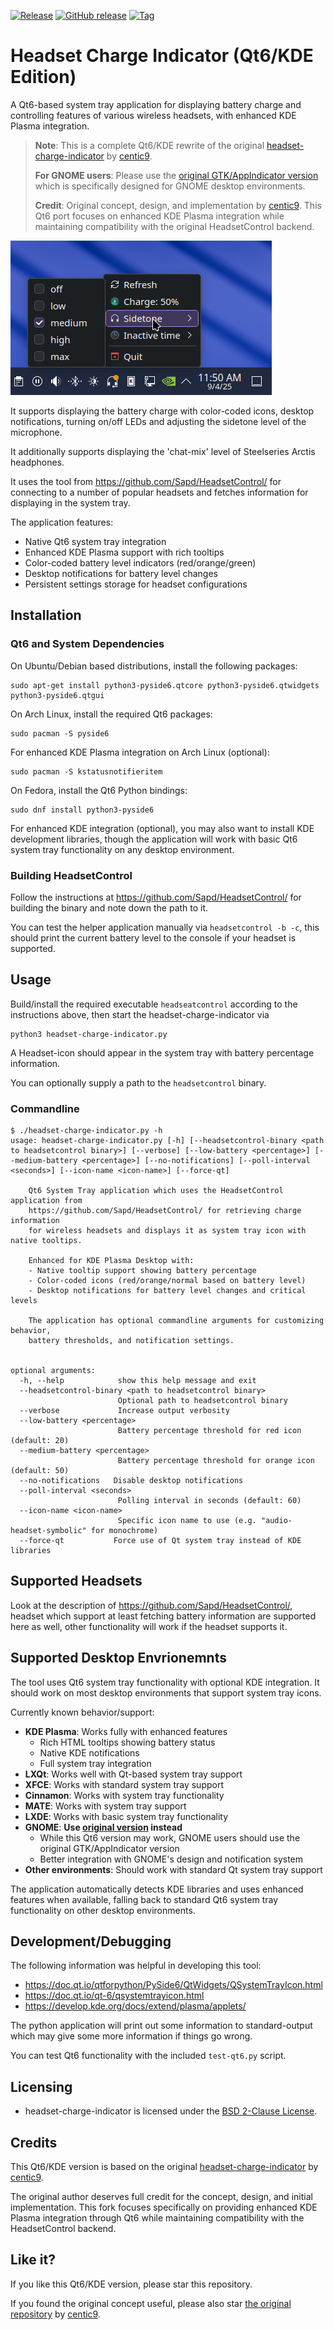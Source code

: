 [![Release](https://img.shields.io/github/release/jpsutton/headset-charge-indicator-qt.svg)](https://github.com/jpsutton/headset-charge-indicator-qt/releases)
[![GitHub release](https://img.shields.io/github/release/jpsutton/headset-charge-indicator-qt.svg?label=changelog)](https://github.com/jpsutton/headset-charge-indicator-qt/releases/latest)
[![Tag](https://img.shields.io/github/tag/jpsutton/headset-charge-indicator-qt.svg)](https://github.com/jpsutton/headset-charge-indicator-qt/tags)

# Headset Charge Indicator (Qt6/KDE Edition)

A Qt6-based system tray application for displaying battery charge and controlling features of
various wireless headsets, with enhanced KDE Plasma integration.

> **Note**: This is a complete Qt6/KDE rewrite of the original [headset-charge-indicator](https://github.com/centic9/headset-charge-indicator) by [centic9](https://github.com/centic9). 
> 
> **For GNOME users**: Please use the [original GTK/AppIndicator version](https://github.com/centic9/headset-charge-indicator) which is specifically designed for GNOME desktop environments.
> 
> **Credit**: Original concept, design, and implementation by [centic9](https://github.com/centic9). This Qt6 port focuses on enhanced KDE Plasma integration while maintaining compatibility with the original HeadsetControl backend.

![Screenshot](headset-charge-indicator-qt.png)

It supports displaying the battery charge with color-coded icons, desktop notifications, turning on/off LEDs and adjusting the sidetone level of the microphone. 

It additionally supports displaying the 'chat-mix' level of Steelseries Arctis headphones.

It uses the tool from https://github.com/Sapd/HeadsetControl/ for connecting to a number of
popular headsets and fetches information for displaying in the system tray.

The application features:
- Native Qt6 system tray integration
- Enhanced KDE Plasma support with rich tooltips
- Color-coded battery level indicators (red/orange/green)
- Desktop notifications for battery level changes
- Persistent settings storage for headset configurations

## Installation

### Qt6 and System Dependencies

On Ubuntu/Debian based distributions, install the following packages:

    sudo apt-get install python3-pyside6.qtcore python3-pyside6.qtwidgets python3-pyside6.qtgui

On Arch Linux, install the required Qt6 packages:

    sudo pacman -S pyside6

For enhanced KDE Plasma integration on Arch Linux (optional):

    sudo pacman -S kstatusnotifieritem

On Fedora, install the Qt6 Python bindings:

    sudo dnf install python3-pyside6

For enhanced KDE integration (optional), you may also want to install KDE development libraries, though the application will work with basic Qt6 system tray functionality on any desktop environment.

### Building HeadsetControl

Follow the instructions at https://github.com/Sapd/HeadsetControl/ for building the binary and
note down the path to it.

You can test the helper application manually via `headsetcontrol -b -c`, this should print the current
battery level to the console if your headset is supported.

## Usage

Build/install the required executable `headseatcontrol` according to the instructions 
above, then start the headset-charge-indicator via 

    python3 headset-charge-indicator.py

A Headset-icon should appear in the system tray with battery percentage information.

You can optionally supply a path to the `headsetcontrol` binary.

### Commandline

```
$ ./headset-charge-indicator.py -h
usage: headset-charge-indicator.py [-h] [--headsetcontrol-binary <path to headsetcontrol binary>] [--verbose] [--low-battery <percentage>] [--medium-battery <percentage>] [--no-notifications] [--poll-interval <seconds>] [--icon-name <icon-name>] [--force-qt]

    Qt6 System Tray application which uses the HeadsetControl application from 
    https://github.com/Sapd/HeadsetControl/ for retrieving charge information
    for wireless headsets and displays it as system tray icon with native tooltips.
    
    Enhanced for KDE Plasma Desktop with:
    - Native tooltip support showing battery percentage
    - Color-coded icons (red/orange/normal based on battery level)
    - Desktop notifications for battery level changes and critical levels
    
    The application has optional commandline arguments for customizing behavior,
    battery thresholds, and notification settings.
    

optional arguments:
  -h, --help            show this help message and exit
  --headsetcontrol-binary <path to headsetcontrol binary>
                        Optional path to headsetcontrol binary
  --verbose             Increase output verbosity
  --low-battery <percentage>
                        Battery percentage threshold for red icon (default: 20)
  --medium-battery <percentage>
                        Battery percentage threshold for orange icon (default: 50)
  --no-notifications   Disable desktop notifications
  --poll-interval <seconds>
                        Polling interval in seconds (default: 60)
  --icon-name <icon-name>
                        Specific icon name to use (e.g. "audio-headset-symbolic" for monochrome)
  --force-qt           Force use of Qt system tray instead of KDE libraries
```

## Supported Headsets

Look at the description of https://github.com/Sapd/HeadsetControl/, headset which support 
at least fetching battery information are supported here as well, other functionality will work 
if the headset supports it.

## Supported Desktop Envrionemnts

The tool uses Qt6 system tray functionality with optional KDE integration. It should work 
on most desktop environments that support system tray icons.

Currently known behavior/support:

* **KDE Plasma**: Works fully with enhanced features
   * Rich HTML tooltips showing battery status
   * Native KDE notifications
   * Full system tray integration
* **LXQt**: Works well with Qt-based system tray support
* **XFCE**: Works with standard system tray support
* **Cinnamon**: Works with system tray functionality
* **MATE**: Works with system tray support
* **LXDE**: Works with basic system tray functionality
* **GNOME**: **Use [original version](https://github.com/centic9/headset-charge-indicator) instead**
   * While this Qt6 version may work, GNOME users should use the original GTK/AppIndicator version
   * Better integration with GNOME's design and notification system
* **Other environments**: Should work with standard Qt system tray support

The application automatically detects KDE libraries and uses enhanced features when available,
falling back to standard Qt6 system tray functionality on other desktop environments.

## Development/Debugging

The following information was helpful in developing this tool:
* https://doc.qt.io/qtforpython/PySide6/QtWidgets/QSystemTrayIcon.html
* https://doc.qt.io/qt-6/qsystemtrayicon.html
* https://develop.kde.org/docs/extend/plasma/applets/

The python application will print out some information to standard-output which may give some
more information if things go wrong.

You can test Qt6 functionality with the included `test-qt6.py` script.

## Licensing

* headset-charge-indicator is licensed under the [BSD 2-Clause License].

[BSD 2-Clause License]: https://opensource.org/licenses/bsd-license.php

## Credits

This Qt6/KDE version is based on the original [headset-charge-indicator](https://github.com/centic9/headset-charge-indicator) by [centic9](https://github.com/centic9). 

The original author deserves full credit for the concept, design, and initial implementation. This fork focuses specifically on providing enhanced KDE Plasma integration through Qt6 while maintaining compatibility with the HeadsetControl backend.

## Like it?

If you like this Qt6/KDE version, please star this repository.

If you found the original concept useful, please also star [the original repository](https://github.com/centic9/headset-charge-indicator) by [centic9](https://github.com/centic9).


